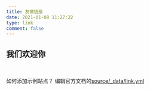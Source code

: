 ```yaml
---
title: 友情链接
date: 2021-01-08 11:27:22
type: link
comment: false
---
```



## 我们欢迎你

<br>

如何添加示例站点？
编辑官方文档的[source/_data/link.yml](https://github.com/Lete114/Hexo-Theme-MengD/edit/docs/source/_data/link.yml)

<style>
code {
    padding: .1rem .2rem;
    background: rgba(27,31,35,.05);
    color: #f47466;
    border-radius: 5px;
    margin: 0 6px;
    word-wrap: break-word;
    word-break: break-word;
    overflow-wrap: break-word;
}
</style>
